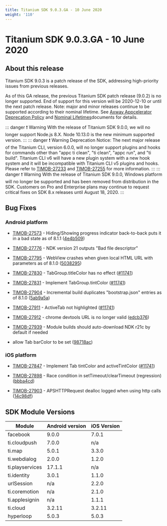 ```yaml
---
title: Titanium SDK 9.0.3.GA - 10 June 2020
weight: '110'
---
```


# Titanium SDK 9.0.3.GA - 10 June 2020

## About this release

Titanium SDK 9.0.3 is a patch release of the SDK, addressing high-priority issues from previous releases.

As of this GA release, the previous Titanium SDK patch release (9.0.2) is no longer supported. End of support for this version will be 2020-12-10 or until the next patch release. Note: major and minor releases continue to be supported according to their nominal lifetime. See [Axway Appcelerator Deprecation Policy](https://docs.axway.com/bundle/AMPLIFY_Appcelerator_Services_Overview_allOS_en/page/axway_appcelerator_deprecation_policy.html) and [Nominal Lifetimes](https://docs.axway.com/bundle/AMPLIFY_Appcelerator_Services_Overview_allOS_en/page/axway_appcelerator_product_lifecycle.html#AxwayAppceleratorProductLifecycle-NominalLifetimes)documents for details.

::: danger ❗️ Warning
With the release of Titanium SDK 9.0.0, we will no longer support Node.js 8.X. Node 10.13.0 is the new minimum supported version.
:::
::: danger ❗️ Warning
Deprecation Notice: The next major release of the Titanium CLI, version 6.0.0, will no longer support plugins and hooks for commands other than "appc ti clean", "ti clean", "appc run", and "ti build". Titanium CLI v6 will have a new plugin system with a new hook system and it will be incompatible with Titanium CLI v5 plugins and hooks. Please refer to [TIMOB-27233](https://jira-archive.titaniumsdk.com/TIMOB-27233) and [TIMOB-27255](https://jira-archive.titaniumsdk.com/TIMOB-27255) for more information.
:::
::: danger ❗️ Warning
With the release of Titanium SDK 9.0.0, Windows platform will no longer be supported and has been removed from distribution in the SDK. Customers on Pro and Enterprise plans may continue to request critical fixes on SDK 8.x releases until August 18, 2020.
:::

## Bug Fixes

### Android platform

* [TIMOB-27573](https://jira-archive.titaniumsdk.com/TIMOB-27573) - Hiding/Showing progress indicator back-to-back puts it in a bad state as of 8.1.1 ([4e4b509](https://github.com/appcelerator/titanium_mobile/commit/4e4b5094a2d3bc2cabdf46798543fb4b291fa5ed))

* [TIMOB-27776](https://jira-archive.titaniumsdk.com/TIMOB-27776) - NDK version 21 outputs "Bad file descriptor"

* [TIMOB-27795](https://jira-archive.titaniumsdk.com/TIMOB-27795) - WebView crashes when given local HTML URL with parameters as of 8.1.0 ([5038295](https://github.com/appcelerator/titanium_mobile/commit/50382954eacaf5f7a30f2915a3cd1f7f549cef55))

* [TIMOB-27830](https://jira-archive.titaniumsdk.com/TIMOB-27830) - TabGroup.titleColor has no effect ([#11741](https://github.com/appcelerator/titanium_mobile/pull/11741))

* [TIMOB-27831](https://jira-archive.titaniumsdk.com/TIMOB-27831) - Implement TabGroup.tintColor ([#11741](https://github.com/appcelerator/titanium_mobile/pull/11741))

* [TIMOB-27904](https://jira-archive.titaniumsdk.com/TIMOB-27904) - Incremental build duplicates "bootstrap.json" entries as of 8.1.0 ([5ab9a5a](https://github.com/appcelerator/titanium_mobile/commit/5ab9a5a54f88922fc233c221ccafb1389d7e3854))

* [TIMOB-27911](https://jira-archive.titaniumsdk.com/TIMOB-27911) - ActiveTab not highlighted ([#11741](https://github.com/appcelerator/titanium_mobile/pull/11741))

* [TIMOB-27912](https://jira-archive.titaniumsdk.com/TIMOB-27912) - chrome devtools URL is no longer valid ([edcb376](https://github.com/appcelerator/titanium_mobile/commit/edcb37672b058678819b3a3e6efdf03205e770f0))

* [TIMOB-27939](https://jira-archive.titaniumsdk.com/TIMOB-27939) - Module builds should auto-download NDK r21c by default if needed

* allow Tab barColor to be set ([98718ac](https://github.com/appcelerator/titanium_mobile/commit/98718acd44f71c074e6dbd83ee9d27a4ef6ac95f))

### iOS platform

* [TIMOB-27847](https://jira-archive.titaniumsdk.com/TIMOB-27847) - Implement Tab tintColor and activeTintColor ([#11741](https://github.com/appcelerator/titanium_mobile/pull/11741))

* [TIMOB-27898](https://jira-archive.titaniumsdk.com/TIMOB-27898) - Race condition in setTimeout/clearTimeout (regression) ([bbba4cd](https://github.com/appcelerator/titanium_mobile/commit/bbba4cd46aa0a4d5b3ca94c939db176efe27652c))

* [TIMOB-27903](https://jira-archive.titaniumsdk.com/TIMOB-27903) - APSHTTPRequest dealloc logged when using http calls ([14c98df](https://github.com/appcelerator/titanium_mobile/commit/14c98dfb1b316d33aa9daeb1cbacdcde348dd4a8))

## SDK Module Versions

| Module | Android version | iOS Version |
| --- | --- | --- |
| facebook | 9.0.0 | 7.0.1 |
| ti.cloudpush | 7.0.0 | n/a |
| ti.map | 5.0.1 | 3.3.0 |
| ti.webdialog | 2.0.0 | 1.2.0 |
| ti.playservices | 17.1.1 | n/a |
| ti.identity | 3.0.1 | 1.1.0 |
| urlSession | n/a | 2.2.0 |
| ti.coremotion | n/a | 2.1.0 |
| ti.applesignin | n/a | 1.1.1 |
| ti.cloud | 3.2.11 | 3.2.11 |
| hyperloop | 5.0.3 | 5.0.3 |
